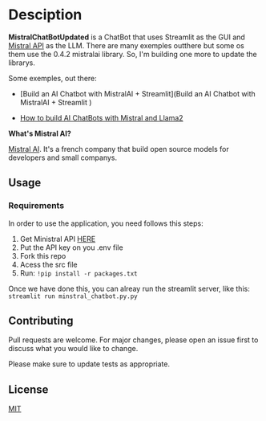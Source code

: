 # Desciption

**MistralChatBotUpdated** is a ChatBot that uses Streamlit as the GUI and [Mistral API](https://docs.mistral.ai/api/) as the LLM.  There are many exemples outthere but some os them use the 0.4.2 mistralai library. So, I'm building one more to update the librarys.

Some exemples, out there:

- [Build an AI Chatbot with MistralAI + Streamlit](Build an AI Chatbot with MistralAI + Streamlit
)

- [How to build AI ChatBots with Mistral and Llama2](https://www.anaconda.com/blog/how-to-build-ai-chatbots-with-mistral-and-llama2)

**What's Mistral AI?**

[Mistral AI](https://mistral.ai/fr/). It's a french company that build open source models for developers and small companys. 


## Usage

### Requirements

In order to use the application, you need follows this steps:

1. Get Ministral API [HERE](https://docs.mistral.ai/api/)
2. Put the API key on you .env file
1. Fork this repo
2. Acess the src file
3. Run: `!pip install -r packages.txt`

Once we have done this, you can alreay run the streamlit server, like this: `streamlit run minstral_chatbot.py.py`

## Contributing

Pull requests are welcome. For major changes, please open an issue first
to discuss what you would like to change.

Please make sure to update tests as appropriate.

## License

[MIT](https://choosealicense.com/licenses/mit/)
